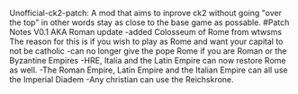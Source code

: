 Unofficial-ck2-patch:
A mod that aims to inprove ck2 without going "over the top" in other words stay as close to the base game as possable.
#Patch Notes
V0.1 AKA Roman update
 -added Colosseum of Rome from wtwsms
    The reason for this is if you wish to play as Rome and want your capital to not be catholic 
 -can no longer give the pope Rome if you are Roman or the Byzantine Empires
 -HRE, Italia and the Latin Empire can now restore Rome as well.
 -The Roman Empire, Latin Empire and the Italian Empire can all use the Imperial Diadem
 -Any christian can use the Reichskrone.